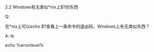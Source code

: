 2.2 Windows有无类似*nix上$?的东西

Q:

在*nix上可以echo $?查看上一条命令的退出码，Windows上有无类似东西？

A: tk

echo %errorlevel%
